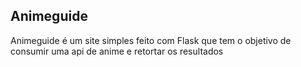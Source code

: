 <H2> Animeguide </H2>

<p> Animeguide é um site simples feito com Flask que tem o objetivo de consumir uma api de anime e retortar os resultados </p>
